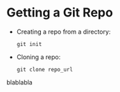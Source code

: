# Getting a Git Repo

-   Creating a repo from a directory:
    
        git init
-   Cloning a repo:
    
        git clone repo_url
blablabla
